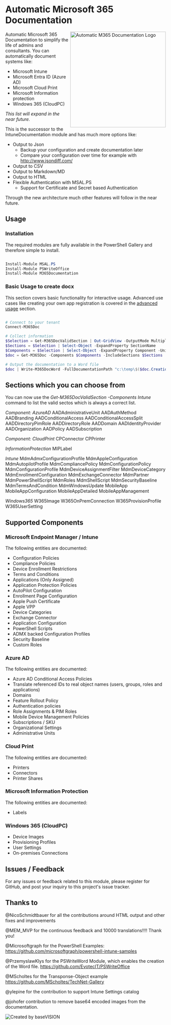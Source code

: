 # Automatic Microsoft 365 Documentation

<img align="right" src="https://github.com/ThomasKur/M365Documentation/raw/main/Logo/M365DocumentationLogo.png" width="300px" alt="Automatic M365 Documentation Logo">Automatic Microsoft 365 Documentation to simplify the life of admins and consultants. You can automatically document systems like:

- Microsoft Intune
- Microsoft Entra ID (Azure AD)
- Microsoft Cloud Print
- Microsoft Information protection
- Windows 365 (CloudPC)

_This list will expand in the near future._

This is the successor to the IntuneDocumentation module and has much more options like:

- Output to Json
  - Backup your configuration and create documentation later
  - Compare your configuration over time for example with <http://www.jsondiff.com/>
- Output to CSV
- Output to Markdown/MD
- Output to HTML
- Flexible Authentication with MSAL.PS
  - Support for Certificate and Secret based Authentication

Through the new architecture much other features will follow in the near future.

## Usage

### Installation

The required modules are fully available in the PowerShell Gallery and therefore simple to install.

```powershell

Install-Module MSAL.PS
Install-Module PSWriteOffice
Install-Module M365Documentation

```

### Basic Usage to create docx

This section covers basic functionality for interactive usage. Advanced use cases like creating your own app registration is covered in the [advanced usage](https://github.com/ThomasKur/M365Documentation/blob/master/AdvancedUsage.md) section.

```powershell

# Connect to your tenant
Connect-M365Doc

# Collect information 
$Selection = Get-M365DocValidSection | Out-GridView -OutputMode Multiple
$Sections = $Selection | Select-Object -ExpandProperty SectionName
$Components = $Selection | Select-Object -ExpandProperty Component -Unique
$doc = Get-M365Doc -Components $Components -IncludeSections $Sections

# Output the documentation to a Word file
$doc | Write-M365DocWord -FullDocumentationPath "c:\temp\$($doc.CreationDate.ToString("yyyyMMddHHmm"))-WPNinjas-Doc.docx"


```

## Sections which you can choose from

You can now use the *Get-M365DocValidSection -Components Intune* command to list the valid sectos which is always a correct list.

_Component: AzureAD_
AADAdministrativeUnit
AADAuthMethod
AADBranding
AADConditionalAccess
AADConditionalAccessSplit
AADDirectoryPimRole
AADDirectoryRole
AADDomain
AADIdentityProvider
AADOrganization
AADPolicy
AADSubscription

_Component: CloudPrint_
CPConnector
CPPrinter

_InformationProtection_
MIPLabel

_Intune_
MdmAdmxConfigurationProfile
MdmAppleConfiguration
MdmAutopilotProfile
MdmCompliancePolicy
MdmConfigurationPolicy
MdmConfigurationProfile
MdmDeviceAssignmentFilter
MdmDeviceCategory
MdmEnrollmentConfiguration
MdmExchangeConnector
MdmPartner
MdmPowerShellScript
MdmRoles
MdmShellScript
MdmSecurityBaseline
MdmTermsAndCondition
MdmWindowsUpdate
MobileApp
MobileAppConfiguration
MobileAppDetailed
MobileAppManagement

_Windows365_
W365Image
W365OnPremConnection
W365ProvisionProfile
W365UserSetting

## Supported Components

### Microsoft Endpoint Manager / Intune

The following entities are documented:

- Configuration Policies
- Compliance Policies
- Device Enrollment Restrictions
- Terms and Conditions
- Applications (Only Assigned)
- Application Protection Policies
- AutoPilot Configuration
- Enrollment Page Configuration
- Apple Push Certificate
- Apple VPP
- Device Categories
- Exchange Connector
- Application Configuration
- PowerShell Scripts
- ADMX backed Configuration Profiles
- Security Baseline
- Custom Roles

### Azure AD

The following entities are documented:

- Azure AD Conditional Access Policies
- Translate referenced IDs to real object names (users, groups, roles and applications)
- Domains
- Feature Rollout Policy
- Authentication policies
- Role Assignments & PIM Roles
- Mobile Device Management Policies
- Subscriptions / SKU
- Organizational Settings
- Administrative Units

### Cloud Print

The following entities are documented:

- Printers
- Connectors
- Printer Shares

### Microsoft Information Protection

The following entities are documented:

- Labels

### Windows 365 (CloudPC)

- Device Images
- Provisioning Profiles
- User Settings
- On-premises Connections

## Issues / Feedback

For any issues or feedback related to this module, please register for GitHub, and post your inquiry to this project's issue tracker.

## Thanks to

@NicoSchmidtbauer for all the contributions around HTML output and other fixes and improvements

@MEM_MVP for the continuous feedback and 10000 translations!!!! Thank you!

@Microsoftgraph for the PowerShell Examples: <https://github.com/microsoftgraph/powershell-intune-samples>

@PrzemyslawKlys for the PSWriteWord Module, which enables the creation of the Word file. <https://github.com/EvotecIT/PSWriteOffice>

@MScholtes for the Transponse-Object example <https://github.com/MScholtes/TechNet-Gallery>

@ylepine for the contribution to support Intune Settings catalog

@johofer contribution to remove base64 encoded images from the documentation.

![Created by baseVISION](https://www.basevision.ch/wp-content/uploads/2015/12/baseVISION-Logo_RGB.png)
